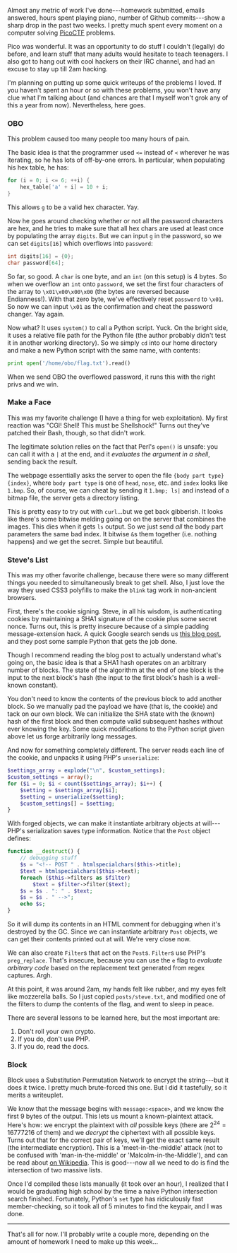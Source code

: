 Almost any metric of work I've done---homework submitted, emails answered, hours
spent playing piano, number of Github commits---show a sharp drop in the past
two weeks. I pretty much spent every moment on a computer solving
[PicoCTF](http://picoctf.com) problems.

Pico was wonderful. It was an opportunity to do stuff I couldn't (legally) do
before, and learn stuff that many adults would hesitate to teach teenagers. I
also got to hang out with cool hackers on their IRC channel, and had an excuse
to stay up till 2am hacking.

I'm planning on putting up some quick writeups of the problems I loved. If you
haven't spent an hour or so with these problems, you won't have any clue what
I'm talking about (and chances are that I myself won't grok any of this a year
from now). Nevertheless, here goes.

### OBO

This problem caused too many people too many hours of pain.

The basic idea is that the programmer used `<=` instead of `<` wherever he was
iterating, so he has lots of off-by-one errors. In particular, when populating
his hex table, he has:

```c
for (i = 0; i <= 6; ++i) {
    hex_table['a' + i] = 10 + i;
}
```

This allows `g` to be a valid hex character. Yay.

Now he goes around checking whether or not all the password characters are hex,
and he tries to make sure that all hex chars are used at least once by
populating the array `digits`. But we can input `g` in the password, so we can
set `digits[16]` which overflows into `password`:

```c
int digits[16] = {0};
char password[64];
```

So far, so good. A `char` is one byte, and an `int` (on this setup) is 4 bytes.
So when we overflow an `int` onto `password`, we set the first four characters
of the array to `\x01\x00\x00\x00` (the bytes are reversed because
Endianness!). With that zero byte, we've effectively reset `password` to
`\x01`. So now we can input `\x01` as the confirmation and cheat the password
changer. Yay again.

Now what? It uses `system()` to call a Python script. Yuck. On the bright side,
it uses a relative file path for the Python file (the author probably didn't
test it in another working directory). So we simply `cd` into our home
directory and make a new Python script with the same name, with contents:

```python
print open('/home/obo/flag.txt').read()
```

When we send OBO the overflowed password, it runs this with the right privs and we win.

### Make a Face

This was my favorite challenge (I have a thing for web exploitation). My first
reaction was "CGI! Shell! This must be Shellshock!" Turns out they've patched
their Bash, though, so that didn't work.

The legitimate solution relies on the fact that Perl's `open()` is unsafe: you
can call it with a `|` at the end, and it *evaluates the argument in a shell*,
sending back the result.

The webpage essentially asks the server to open the file `{body part
type}{index}`, where `body part type` is one of `head`, `nose`, etc. and
`index` looks like `1.bmp`. So, of course, we can cheat by sending it `1.bmp;
ls|` and instead of a bitmap file, the server gets a directory listing.

This is pretty easy to try out with `curl`...but we get back gibberish. It
looks like there's some bitwise melding going on on the server that combines
the images. This dies when it gets `ls` output. So we just send *all* the body
part parameters the same bad index. It bitwise `&`s them together (i.e. nothing
happens) and we get the secret. Simple but beautiful.

### Steve's List

This was my other favorite challenge, because there were so many different
things you needed to simultaneously break to get shell. Also, I just love the
way they used CSS3 polyfills to make the `blink` tag work in non-ancient
browsers.

First, there's the cookie signing. Steve, in all his wisdom, is authenticating
cookies by maintaining a SHA1 signature of the cookie plus some secret nonce.
Turns out, this is pretty insecure because of a simple padding
message-extension hack. A quick Google search sends us [this blog
post](http://journal.batard.info/post/2011/03/04/exploiting-sha-1-signed-messages),
and they post some sample Python that gets the job done.

Though I recommend reading the blog post to actually understand what's going
on, the basic idea is that a SHA1 hash operates on an arbitrary number of
blocks. The state of the algorithm at the end of one block is the input to the
next block's hash (the input to the first block's hash is a well-known
constant).

You don't need to know the contents of the previous block to add another block.
So we manually pad the payload we have (that is, the cookie) and tack on our
own block. We can initialize the SHA state with the (known) hash of the first
block and then compute valid subsequent hashes without ever knowing the key.
Some quick modifications to the Python script given above let us forge
arbitrarily long messages.

And now for something completely different. The server reads each line of the
cookie, and unpacks it using PHP's `unserialize`:

```php
$settings_array = explode("\n", $custom_settings);
$custom_settings = array();
for ($i = 0; $i < count($settings_array); $i++) {
    $setting = $settings_array[$i];
    $setting = unserialize($setting);
    $custom_settings[] = $setting;
}
```

With forged objects, we can make it instantiate arbitrary objects at
will---PHP's serialization saves type information. Notice that the `Post` object
defines:

```php
function __destruct() {
    // debugging stuff
    $s = "<!-- POST " . htmlspecialchars($this->title);
    $text = htmlspecialchars($this->text);
    foreach ($this->filters as $filter)
        $text = $filter->filter($text);
    $s = $s . ": " . $text;
    $s = $s . " -->";
    echo $s;
}
```

So it will dump its contents in an HTML comment for debugging when it's
destroyed by the GC. Since we can instantiate arbitrary `Post` objects, we can
get their contents printed out at will. We're very close now.

We can also create `Filter`s that act on the `Post`s. `Filter`s use PHP's
`preg_replace`. That's insecure, because you can use the `e` flag to *evaluate
arbitrary code* based on the replacement text generated from regex captures.
Argh.

At this point, it was around 2am, my hands felt like rubber, and my eyes felt
like mozzerella balls. So I just copied `posts/steve.txt`, and modified one of
the filters to dump the contents of the flag, and went to sleep in peace.

There are several lessons to be learned here, but the most important are:

1. Don't roll your own crypto.
2. If you do, don't use PHP.
3. If you do, read the docs.

### Block

Block uses a Substitution Permutation Network to encrypt the string---but it
does it twice. I pretty much brute-forced this one. But I did it tastefully, so
it merits a writeuplet.

We know that the message begins with `message:<space>`, and we know the first 9
bytes of the output. This lets us mount a known-plaintext attack. Here's how:
we encrypt the plaintext with *all* possible keys (there are
$2^{24}=16777216$ of them) and we *decrypt* the ciphertext with all possible
keys. Turns out that for the correct pair of keys, we'll get the exact same
result (the intermediate encryption). This is a 'meet-in-the-middle' attack
(not to be confused with 'man-in-the-middle' or 'Malcolm-in-the-Middle'), and
can be read about [on
Wikipedia](http://en.wikipedia.org/wiki/Meet-in-the-middle_attack). This is
good---now all we need to do is find the intersection of two massive lists.

Once I'd compiled these lists manually (it took over an hour), I realized that
I would be graduating high school by the time a naive Python intersection
search finished. Fortunately, Python's `set` type has ridiculously fast
member-checking, so it took all of 5 minutes to find the keypair, and I was
done.

---

That's all for now. I'll probably write a couple more, depending on the amount
of homework I need to make up this week&hellip;
